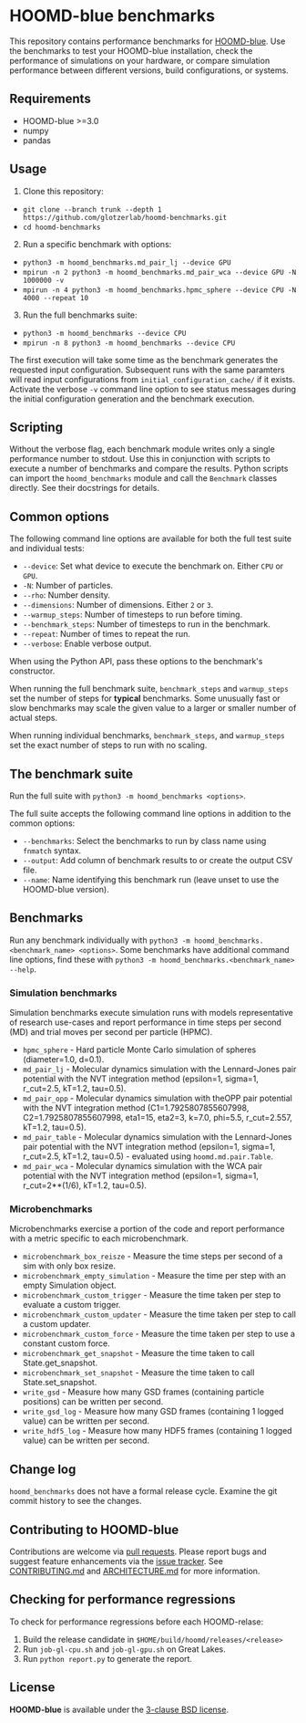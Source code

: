 # HOOMD-blue benchmarks

This repository contains performance benchmarks for [HOOMD-blue][hoomd]. Use the benchmarks to test
your HOOMD-blue installation, check the performance of simulations on your hardware, or compare
simulation performance between different versions, build configurations, or systems.

## Requirements

* HOOMD-blue >=3.0
* numpy
* pandas

## Usage

1. Clone this repository:
  * `git clone --branch trunk --depth 1 https://github.com/glotzerlab/hoomd-benchmarks.git`
  * `cd hoomd-benchmarks`
2. Run a specific benchmark with options:
  * `python3 -m hoomd_benchmarks.md_pair_lj --device GPU`
  * `mpirun -n 2 python3 -m hoomd_benchmarks.md_pair_wca --device GPU -N 1000000 -v`
  * `mpirun -n 4 python3 -m hoomd_benchmarks.hpmc_sphere --device CPU -N 4000 --repeat 10`
3. Run the full benchmarks suite:
  * `python3 -m hoomd_benchmarks --device CPU`
  * `mpirun -n 8 python3 -m hoomd_benchmarks --device CPU`

The first execution will take some time as the benchmark generates the requested input
configuration. Subsequent runs with the same paramters will read input configurations from
`initial_configuration_cache/` if it exists. Activate the verbose `-v` command line option to see
status messages during the initial configuration generation and the benchmark execution.

## Scripting

Without the verbose flag, each benchmark module writes only a single performance number to stdout.
Use this in conjunction with scripts to execute a number of benchmarks and compare the results.
Python scripts can import the `hoomd_benchmarks` module and call the `Benchmark` classes directly.
See their docstrings for details.

## Common options

The following command line options are available for both the full test suite and individual
tests:

* `--device`: Set what device to execute the benchmark on. Either `CPU` or `GPU`.
* `-N`: Number of particles.
* `--rho`: Number density.
* `--dimensions`: Number of dimensions. Either `2` or `3`.
* `--warmup_steps`: Number of timesteps to run before timing.
* `--benchmark_steps`: Number of timesteps to run in the benchmark.
* `--repeat`: Number of times to repeat the run.
* `--verbose`: Enable verbose output.

When using the Python API, pass these options to the benchmark's constructor.

When running the full benchmark suite, `benchmark_steps` and `warmup_steps` set the number of steps
for **typical** benchmarks. Some unusually fast or slow benchmarks may scale the given value to
a larger or smaller number of actual steps.

When running individual benchmarks, `benchmark_steps`, and `warmup_steps` set the exact number of
steps to run with no scaling.

## The benchmark suite

Run the full suite with `python3 -m hoomd_benchmarks <options>`.

The full suite accepts the following command line options in addition to the common options:

* `--benchmarks`: Select the benchmarks to run by class name using `fnmatch` syntax.
* `--output`: Add column of benchmark results to or create the output CSV file.
* `--name`: Name identifying this benchmark run (leave unset to use the HOOMD-blue version).

## Benchmarks

Run any benchmark individually with `python3 -m hoomd_benchmarks.<benchmark_name> <options>`.
Some benchmarks have additional command line options, find these with
`python3 -m hoomd_benchmarks.<benchmark_name> --help`.

### Simulation benchmarks

Simulation benchmarks execute simulation runs with models representative of research use-cases and
report performance in time steps per second (MD) and trial moves per second per particle (HPMC).

* `hpmc_sphere` - Hard particle Monte Carlo simulation of spheres (diameter=1.0, d=0.1).
* `md_pair_lj` - Molecular dynamics simulation with the Lennard-Jones pair potential with the NVT
  integration method (epsilon=1, sigma=1, r_cut=2.5, kT=1.2, tau=0.5).
* `md_pair_opp` - Molecular dynamics simulation with theOPP pair potential with the NVT
  integration method (C1=1.7925807855607998, C2=1.7925807855607998, eta1=15, eta2=3, k=7.0,
  phi=5.5, r_cut=2.557, kT=1.2, tau=0.5).
* `md_pair_table` - Molecular dynamics simulation with the Lennard-Jones pair potential with the NVT
  integration method (epsilon=1, sigma=1, r_cut=2.5, kT=1.2, tau=0.5) - evaluated using
  ``hoomd.md.pair.Table``.
* `md_pair_wca` - Molecular dynamics simulation with the WCA pair potential with the NVT
  integration method (epsilon=1, sigma=1, r_cut=2**(1/6), kT=1.2, tau=0.5).

### Microbenchmarks

Microbenchmarks exercise a portion of the code and report performance with a metric specific to each
microbenchmark.

* `microbenchmark_box_reisze` - Measure the time steps per second of a sim with only box resize.
* `microbenchmark_empty_simulation` - Measure the time per step with an empty Simulation object.
* `microbenchmark_custom_trigger` - Measure the time taken per step to evaluate a custom trigger.
* `microbenchmark_custom_updater` - Measure the time taken per step to call a custom updater.
* `microbenchmark_custom_force` - Measure the time taken per step to use a constant custom force.
* `microbenchmark_get_snapshot` - Measure the time taken to call State.get_snapshot.
* `microbenchmark_set_snapshot` - Measure the time taken to call State.set_snapshot.
* `write_gsd` - Measure how many GSD frames (containing particle positions) can be written per
  second.
* `write_gsd_log` - Measure how many GSD frames (containing 1 logged value) can be written per
  second.
* `write_hdf5_log` - Measure how many HDF5 frames (containing 1 logged value) can be written per
  second.

## Change log

`hoomd_benchmarks` does not have a formal release cycle. Examine the git commit history to see the
changes.

## Contributing to HOOMD-blue

Contributions are welcome via [pull requests][pulls]. Please report bugs and suggest feature
enhancements via the [issue tracker][issues]. See [CONTRIBUTING.md](CONTRIBUTING.md) and
[ARCHITECTURE.md](ARCHITECTURE.md) for more information.

## Checking for performance regressions

To check for performance regressions before each HOOMD-relase:

1. Build the release candidate in `$HOME/build/hoomd/releases/<release>`
2. Run `job-gl-cpu.sh` and `job-gl-gpu.sh` on Great Lakes.
3. Run `python report.py` to generate the report.

## License

**HOOMD-blue** is available under the [3-clause BSD license](LICENSE).

[pulls]: https://github.com/glotzerlab/hoomd-benchmarks/pulls
[issues]: https://github.com/glotzerlab/hoomd-benchmarks/issues
[hoomd]: http://glotzerlab.engin.umich.edu/hoomd-blue/
